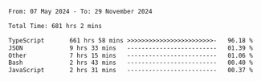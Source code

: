 
<!--START_SECTION:waka-->

```txt
From: 07 May 2024 - To: 29 November 2024

Total Time: 681 hrs 2 mins

TypeScript       661 hrs 58 mins >>>>>>>>>>>>>>>>>>>>>>>>-   96.18 %
JSON             9 hrs 33 mins   -------------------------   01.39 %
Other            7 hrs 15 mins   -------------------------   01.06 %
Bash             2 hrs 43 mins   -------------------------   00.40 %
JavaScript       2 hrs 31 mins   -------------------------   00.37 %
```

<!--END_SECTION:waka-->

<!--

### Hi there 👋
**Iam-cesar/Iam-cesar** is a ✨ _special_ ✨ repository because its `README.md` (this file) appears on your GitHub profile.

Here are some ideas to get you started:

- 🔭 I’m currently working on ...
- 🌱 I’m currently learning ...
- 👯 I’m looking to collaborate on ...
- 🤔 I’m looking for help with ...
- 💬 Ask me about ...
- 📫 How to reach me: ...
- 😄 Pronouns: ...
- ⚡ Fun fact: ...
-->
